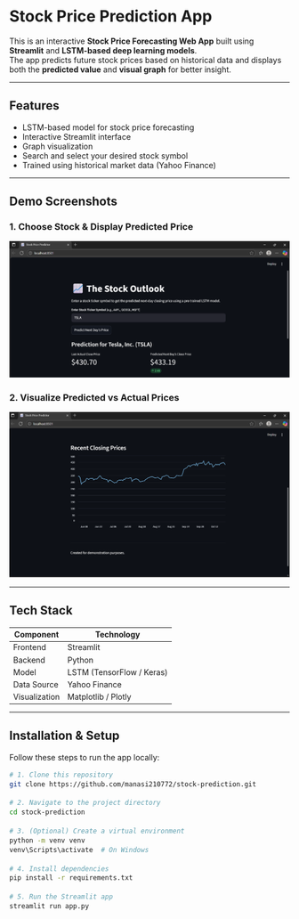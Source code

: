 # Stock Price Prediction App

This is an interactive **Stock Price Forecasting Web App** built using **Streamlit** and **LSTM-based deep learning models**.  
The app predicts future stock prices based on historical data and displays both the **predicted value** and **visual graph** for better insight.

---

## Features

- LSTM-based model for stock price forecasting  
- Interactive Streamlit interface  
- Graph visualization  
- Search and select your desired stock symbol  
- Trained using historical market data (Yahoo Finance)

---

## Demo Screenshots

### 1. Choose Stock & Display Predicted Price
![Choose Stock and Prediction Screenshot](./screenshots/Screenshot1.png)

### 2. Visualize Predicted vs Actual Prices
![Graph Screenshot](./screenshots/Screenshot2.png)

---

## Tech Stack

| Component | Technology |
|------------|-------------|
| Frontend | Streamlit |
| Backend | Python |
| Model | LSTM (TensorFlow / Keras) |
| Data Source | Yahoo Finance |
| Visualization | Matplotlib / Plotly |

---

## Installation & Setup

Follow these steps to run the app locally:

```bash
# 1. Clone this repository
git clone https://github.com/manasi210772/stock-prediction.git

# 2. Navigate to the project directory
cd stock-prediction

# 3. (Optional) Create a virtual environment
python -m venv venv
venv\Scripts\activate  # On Windows

# 4. Install dependencies
pip install -r requirements.txt

# 5. Run the Streamlit app
streamlit run app.py
